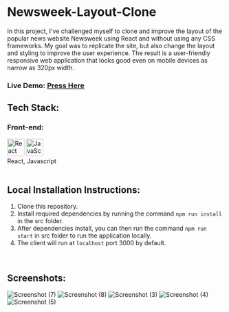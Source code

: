 # Newsweek-Layout-Clone

In this project, I've challenged myself to clone and improve the layout of the popular news website Newsweek using React and without using any CSS frameworks. My goal was to replicate the site, but also change the layout and styling to improve the user experience. The result is a user-friendly responsive web application that looks good even on mobile devices as narrow as 320px width. 

<h3>Live Demo: <a href='https://anthonygleason.github.io/Newsweek-Layout-Clone/'>Press Here</a></h3>
<h2>Tech Stack:</h2>
<h3>Front-end:</h3>
  <span>
    <img alt="React" height=40rem width=40rem src="https://api.iconify.design/logos/react.svg?download=1" />
    <img alt="JavaScript" height=40rem width=40rem src="https://api.iconify.design/logos/javascript.svg?download=1" />
  </span>
  <br />
  React, Javascript
<br />
<br />
<h2>Local Installation Instructions:</h2>
<ol>
  <li>Clone this repository.</li>
  <li>Install required dependencies by running the command <code>npm run install</code> in the src folder.</li>
  <li>After dependencies install, you can then run the command <code>npm run start</code> in src folder to run the application locally.</li>
  <li>The client will run at <code>localhost</code> port 3000 by default.</li>
</ol>
<br />
<h2>Screenshots:</h2>

![Screenshot (7)](https://user-images.githubusercontent.com/87878255/230656683-b81ba4eb-045f-4ade-9bbc-dfee740d2782.png)
![Screenshot (8)](https://user-images.githubusercontent.com/87878255/230656691-92a312d8-9346-4426-9a0f-e76246031863.png)
![Screenshot (3)](https://user-images.githubusercontent.com/87878255/230530672-036ea12d-8097-46e3-b99c-c20a7f430094.png)
![Screenshot (4)](https://user-images.githubusercontent.com/87878255/230530694-824b3be3-c1c7-456d-a205-86d68b9ffd65.png)
![Screenshot (5)](https://user-images.githubusercontent.com/87878255/230530682-bf28828d-cb02-47a9-b23e-c9a5a3da5be5.png)
